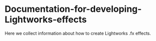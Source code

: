 # Documentation-for-developing-Lightworks-effects
Here we collect information about how to create Lightworks .fx effects.
